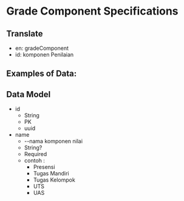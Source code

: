 # Grade Component Specifications

## Translate

- en: gradeComponent
- id: komponen Penilaian

## Examples of Data:

## Data Model

- id
  - String
  - PK
  - uuid
- name
  - --nama komponen nilai
  - String?
  - Required
  - contoh :
    - Presensi
    - Tugas Mandiri
    - Tugas Kelompok
    - UTS
    - UAS
